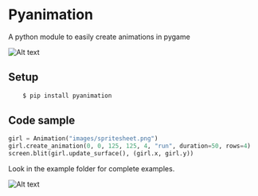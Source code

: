 Pyanimation
===========
A python module to easily create animations in pygame

![Alt text](/examples/images/spritesheet.png?raw=true "spritesheet")


Setup
-----
```bash
    $ pip install pyanimation
```

Code sample
-----
```python
girl = Animation("images/spritesheet.png")
girl.create_animation(0, 0, 125, 125, 4, "run", duration=50, rows=4)
screen.blit(girl.update_surface(), (girl.x, girl.y))
```
Look in the example folder for complete examples.

![Alt text](/examples/images/showcase.gif?raw=true "animation")
